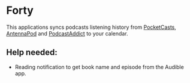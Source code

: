 # Forty

This applications syncs podcasts listening history from [PocketCasts](http://www.shiftyjelly.com/pocketcasts), [AntennaPod](http://antennapod.org/) and [PodcastAddict](http://podcastaddict.fr/about/) to your calendar.

## Help needed:
- Reading notification to get book name and episode from the Audible app.
